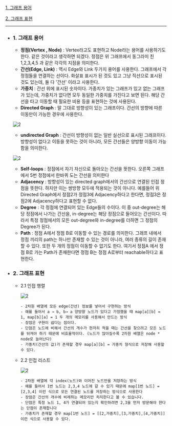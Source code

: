 [1. 그래프 용어](#1-그래프-용어)

[2. 그래프 표현](#2-그래프-표현)

***

- ### 1. 그래프 용어

    - **정점(Vertex , Node)** : Vertex라고도 표현하고 Node라는 용어를 사용하기도 한다. 같은 것이라고 생각하면 되겠다. 정점은 위 그래프에서 동그라미 친 1,2,3,4,5 과 같은 각각의 지점을 의미한다.
    - **간선(Edge, Link)** : 역시 Edge와 Link 두가지 용어를 사용한다. 그래프에서 각 정점들을 연결하는 선이다. 화살표 표시가 된 것도 있고 그냥 직선으로 표시된 것도 있는데, 둘 다 '간선' 이라고 사용한다.
    - **가중치** : 간선 위에 표시된 숫자이다. 가중치가 있는 그래프가 있고 없는 그래프가 있는데, 가중치가 없다면 모두 동일한 가중치를 가진다고 보면 된다. 해당 간선을 타고 이동할 때 필요한 비용 등을 표현하는 것에 사용된다.
    - **Directed Graph** : 말 그대로 방향성이 있는 그래프이다. 간선의 방향에 따른 이동만이 가능한 경우에 사용한다.
    
    ![2](https://user-images.githubusercontent.com/75124028/195823995-0c2890ea-700f-4578-a545-9c00b6426414.png)
    
    - **undirected Graph** : 간선이 방향성이 없는 일반 실선으로 표시된 그래프이다. 방향성이 없다고 이동을 못하는 것이 아니라, 모든 간선들은 양방향 이동이 가능함을 의미한다.
    
    ![2](https://user-images.githubusercontent.com/75124028/195824095-409f28d9-766d-45df-8f2d-fc819c41f2b3.png)

    - **Self-loops** : 정점에서 자기 자신으로 돌아오는 간선을 뜻한다. 오른쪽 그래프에서 5번 정점에서 한바퀴 도는 간선을 의미한다
    - **Adjacency** : 방향성이 있는 directed graph에서의 간선으로 연결된 인접 정점을 뜻한다. 하지만 이는 쌍방향 모두에 적용되는 것이 아니다. 예를들어 위 Directed Graph에서 정점2가 정점3에 Adjacency하다고 한다면, 정점3은 정점2에 Adjacency하다고 표현할 수 없다.
    - **Degree** : 각 정점에 연결되어 있는 Edge들의 수이다. 이 중 out-degree는 해당 정점에서 나가는 간선을, in-degree는 해당 정점으로 들어오는 간선이다. 따라서 특정 정점에서의 모든 out-degree와 in-degree를 더하면 그 정점의 Degree가 된다.
    - **Path** : 정점 A에서 정점 B로 이동할 수 있는 경로를 의미한다. 그래프 내에서 정점 끼리의 path는 하나만 존재할 수 있는 것이 아니라, 여러 종류의 길이 존재할 수 있다. 또한 두 개의 정점이 이동할 수 없기도 한다. 여기서 정점A 에서 정점 B로 가는 Path가 존재한다면 정점 B는 정점 A로부터 reachable하다고 표현한다.
    
- ### 2. 그래프 표현

  - 2.1 인접 행렬
  
    ![2](https://user-images.githubusercontent.com/75124028/195824219-2fec68d9-86c6-407b-8bef-bc3a40de1e09.png)

        - 2차원 배열에 모든 edge(간선) 정보를 넣어서 구현하는 방식
        - 예를 들어서 a → b, b→ a 양방향 노드가 있다고 가정했을 때 map[a][b] = 1, map[b][a] = 1 두 개의 메모리를 사용해서 만드는 방식
        - 장점은 구현이 쉽다는 점이다.
        - 단점은 노드에 비해서 간선의 개수가 현저히 적을 때는 간선을 찾으려고 모든 노드를 뒤져야 하기 때문에 비효율적이다. (노드가 많아질수록 2차원 배열은 node * node로 늘어난다)
        - 가중치(간선의 값)가 존재할 경우 map[a][b] = 가중치 형식으로 저장해 사용할 수 있다.
  

  - 2.2 인접 리스트

    ![2](https://user-images.githubusercontent.com/75124028/195824355-63153fb9-9550-4fce-ab92-d81ccf796c52.png)

        - 2차원 배열에 각 index(노드)와 이어진 노드만을 저장하는 방식
        - 예를 들어서 1번 노드는 2,3,4 노드에 갈 수 있기 때문에 map[1번 노드] = [2,3,4] 이런 식으로 모든 연결된 노드를 저장하는 방식으로 사용한다
        - 장점은 간선의 개수에 비례하는 메모리만 차지한다고 볼 수 있습니다.
        - 단점은 특정 노드 1, 4가 연결되어 있는지 확인하려면 2,3을 먼저 방문해야 한다는 단점이 존재합니다
        - 가중치가 존재할 경우 map[1번 노드] = [[2,가중치],[3,가중치],[4,가중치]] 이런 식으로 사용할 수 있다.


